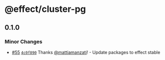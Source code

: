# @effect/cluster-pg

## 0.1.0

### Minor Changes

- [#55](https://github.com/Effect-TS/cluster/pull/55) [`4c0f890`](https://github.com/Effect-TS/cluster/commit/4c0f890de8762151108457bd784433a0582b2597) Thanks [@mattiamanzati](https://github.com/mattiamanzati)! - Update packages to effect stable
